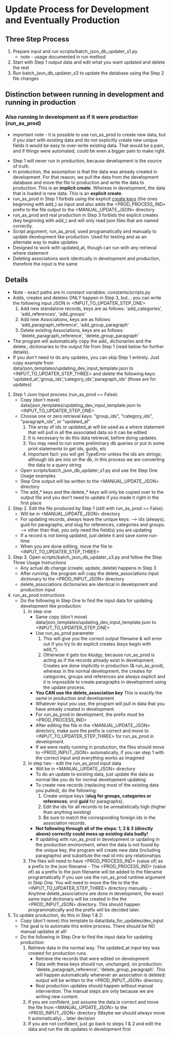 # Update Process for Development and Eventually Production
## Three Step Process
1. Prepare input and run scripts/batch_json_db_updater_s1.py
    - note - usage documented in run method
2. Start with Step 1 output data and edit what you want updated and delete the rest
3. Run batch_json_db_updater_s3 to update the database using the Step 2 file changes

## Distinction between running in development and running in production
### Also running in development as if it were production (run_as_prod)
* important note - it is possible to use run_as_prod to create new data, but if you start with existing data and do not explicitly create new unique fields it would be easy to over-write existing data.  That would be a pain, and if things were automated, could be even a bigger pain to make right.
- Step 1 will never run in production, because development is the source of truth.
- In production, the assumption is that the data was already created in development.  For that reason, we pull the data from the development database and move the file to production and write the data to production.  This is an **implicit create**.  Whereas in development, the data that is loaded is new data.  This is an **explicit create**.
- run_as_prod in Step 1 forbids using the explicit [create keys](https://github.com/lizschley/number_six/blob/update_process/data/json_templates/updating_dev_input_template.json) (the ones beginning with add_) as input and also adds the <PROD_PROCESS_IND> prefix to the file output to the <MANUAL_UPDATE_JSON> directory
- run_as_prod and real production in Step 3 forbids the explicit creates (key beginning with add_) and will only read json files that are named correctly.
- Script argument, run_as_prod, used programatically and manually to update development like production.  Used for testing and as an alternate way to make updates
- Designed to work with updated_at, though can run with any retrieval where statement
- Deleting associations work identically in development and production, therefore the input is the same

## Details
- Note - exact paths are in constant variables: constants/scripts.py
- Adds, creates and deletes ONLY happen in Step 3, but... you can write the following input JSON in <INPUT_TO_UPDATER_STEP_ONE>
   1. Add new standalone records, keys are as follows: 'add_categories', 'add_references', 'add_groups'
   2. Add new Associations, keys are as follows: 'add_paragraph_reference', 'add_group_paragraph'
   3. Delete existing Associations, keys are as follows: 'delete_paragraph_reference', 'delete_group_paragraph'
- The program will automatically copy the add_ dictionaries and the delete_ dictionaries to the output file from Step 1 (read below for further details).
- If you don't need to do any updates, you can skip Step 1 entirely.  Just copy example from data/json_templates/updating_dev_input_template.json to <INPUT_TO_UPDATER_STEP_THREE> and delete the following keys: 'updated_at','group_ids','category_ids','paragraph_ids' (those are for updates)

1. Step 1 Json Input process (run_as_prod == False):
    - Copy (don't move) data/json_templates/updating_dev_input_template.json to <INPUT_TO_UPDATER_STEP_ONE>
    - Choose one or zero retrieval keys: "group_ids", "category_ids", "paragraph_ids", or "updated_at"
      1. The array of ids or updated_at will be used as a where statement that will pull in all the associated data so it can be edited.
      2. It is necessary to do this data retrieval, before doing updates.
      3. You may need to run some preliminary db queries or put in some print statements to get ids, guids, etc
      4. Important fact: you will get TypeError unless the ids are strings; although ids are ints on the db, in this process we are converting the data to a query string
    - Open scripts/batch_json_db_updater_s1.py and use the Step One Usage examples
    - Step One output will be written to the <MANUAL_UPDATE_JSON> directory
    - The add_* keys and the delete_* keys will only be copied over to the output file and you don't need to update if you made it right in the first place
 2. Step 2.  Edit the file produced by Step 1 (still with run_as_prod == False).
    - Will be in <MANUAL_UPDATE_JSON> directory
    - For updating records, always leave the unique keys:
    --> ids (always), guid for paragraphs, and slug for references, categories and groups.
    --> other than that, you only need the field(s) you are updating
    - If a record is not being updated, just delete it and save some run-time
    - When you are done editing, move the file to <INPUT_TO_UPDATER_STEP_THREE>
 3. Step 3. Open scripts/batch_json_db_updater_s3.py and follow the Step Three Usage Instructions
    - Any actual db change (create, update, delete) happens in Step 3
    - After running, the program will copy the delete_associations input dictionary to the <PROD_INPUT_JSON> directory
    - delete_associations dictionaries are identical in development and production input
 4. run_as_prod instructions
    - Do the following in Step One to find the input data for updating development like production:
        1. In step one
           * Same copy (don't move) data/json_templates/updating_dev_input_template.json to <INPUT_TO_UPDATER_STEP_ONE>
           * Use run_as_prod parameter
              1. This will give you the correct output filename & will error out if you try to do explicit creates (keys begin with add_*).
              2. Otherwise it gets too kludgy, because run_as_prod is acting as if the records already exist in development.  Creates are done implicitly in production (& run_as_prod), whereas in the normal development, the creates for categories, groups and references are always explicit and it is impossible to create paragraphs in development using the update process.
           * **You CAN use the delete_association key**  This is exactly the same in production and development
           * Whatever input you use, the program will pull in data that you have already created in development.
           * For run_as_prod in development, the prefix must be <PROD_PROCESS_IND>
           * After editing the file in the <MANUAL_UPDATE_JSON> directory, make sure the prefix is correct and move to <INPUT_TO_UPDATER_STEP_THREE> for run_as_prod in development.
           * If we were really running in production, the files should move to <PROD_INPUT_JSON> automatically, if you ran step 1 with the correct input and everything works as imagined
        2. In step two - edit the run_as_prod input data
           * Will be in <MANUAL_UPDATE_JSON> directory
           * To do an update to existing data, just update the data as normal like you do for normal development updating
           * To create new records (replacing most of the existing data you pulled), do the following:
              1. Create unique keys (**slug for groups, categories or references**; and **guid** for paragraphs).
              2. Edit the ids for all records to be unrealistically high (higher than anything existing)
              3. Be sure to match the corresponding foreign ids in the association records.
           * **Not following through all of the steps:  1, 2 & 3 (directly above) correctly could mess up existing data badly!**
           * If updating with run_as_prod in development or updating in the production environment,
             when the data is not found by the unique key, the program will create new data
             (including paragraphs) and substitute the real id into any relationships
        3. The files will need to have <PROD_PROCESS_IND> (value of) as a prefix to the json filename
          - The <PROD_PROCESS_IND> (value of) as a prefix to the json filename will be added to the filename programatically if you use use the run_as_prod runtime argument in Step One.  You will need to move the file to the the <INPUT_TO_UPDATER_STEP_THREE> directory manually.
          - Anytime delete_associations are done in development, the exact same input dictionary will be created in the the <PROD_INPUT_JSON> directory.  This should happen programmatically and the prefix will be decided later.
4. To update production, do this in Step 1 & 2:
    - Copy (don't move) this template to data/data_for_updates/dev_input
    - The goal is to automate this entire process.  There should be NO manual updates at all!
    - Do the following in Step One to find the input data for updating production:
        1. Retrieve data in the normal way.  The updated_at input key was created for production runs.
           * Retrieve the records that were edited on development
           * Data with these keys should run, unchanged, on production: 'delete_paragraph_reference', 'delete_group_paragraph'.  This will happen automatically whenever an association is deleted: output will be written to the <PROD_INPUT_JSON>  directory.
           * Real production updates should happen without manual intervention.  The manual steps are only because we are writing new content.
        2. If you are confident, just assume the data is correct and move the file from <MANUAL_UPDATE_JSON>
           to the <PROD_INPUT_JSON> directory (Maybe we should always move it automatically)... later decision
        3. If you are not confident, just go back to steps 1 & 2 and edit the data and run the db updates
           in development first
